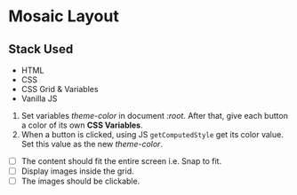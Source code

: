 # Mosaic Layout

## Stack Used
- HTML
- CSS
- CSS Grid & Variables
- Vanilla JS

1. Set variables *theme-color* in document *:root*. After that, give each button a color of its own **CSS Variables**. 
2. When a button is clicked, using JS `getComputedStyle` get its color value. Set this value as the new *theme-color*.

- [ ] The content should fit the entire screen i.e. Snap to fit.
- [ ] Display images inside the grid.
- [ ] The images should be clickable.
